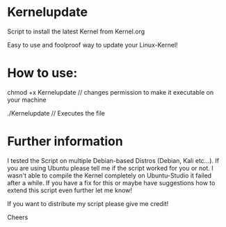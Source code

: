 # Kernelupdate
Script to install the latest Kernel from Kernel.org

Easy to use and foolproof way to update your Linux-Kernel!

# How to use:

chmod +x Kernelupdate // changes permission to make it executable on your machine


./Kernelupdate  // Executes the file

# Further information

I tested the Script on multiple Debian-based Distros (Debian, Kali etc...).
If you are using Ubuntu please tell me if the script worked for you or not. I wasn't able to compile the Kernel completely on Ubuntu-Studio it failed after a while.
If you have a fix for this or maybe have suggestions how to extend this script even further let me know!

If you want to distribute my script please give me credit!

Cheers
